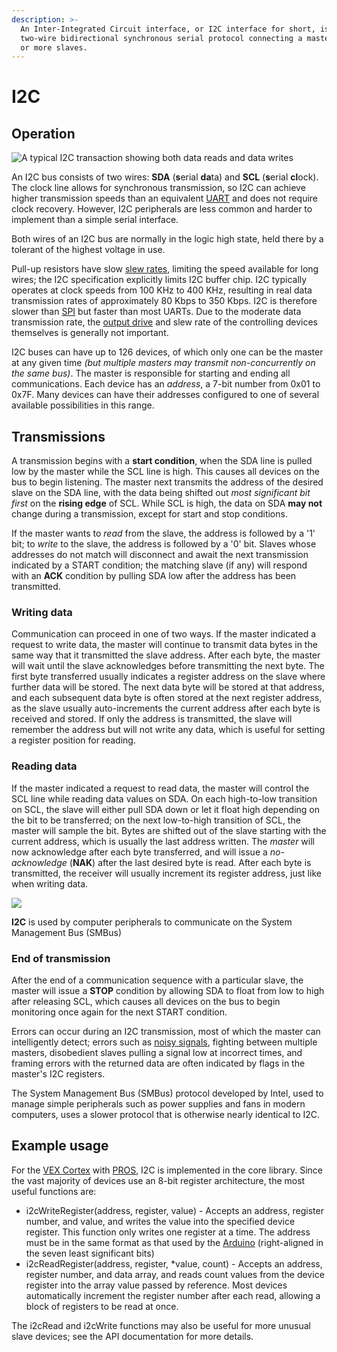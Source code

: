 ```yaml
---
description: >-
  An Inter-Integrated Circuit interface, or I2C interface for short, is a
  two-wire bidirectional synchronous serial protocol connecting a master and one
  or more slaves.
---
```


# I2C

## Operation

![ A typical I2C transaction showing both data reads and data writes](https://phabricator.purduesigbots.com/file/data/vmca3t6sqjoypy6xlnbs/PHID-FILE-ycw35eq5wsb3g32mcx5s/i2c_timing.png)

An I2C bus consists of two wires: **SDA** \(**s**erial **da**ta\) and **SCL** \(**s**erial **cl**ock\). The clock line allows for synchronous transmission, so I2C can achieve higher transmission speeds than an equivalent [UART](uart.md) and does not require clock recovery. However, I2C peripherals are less common and harder to implement than a simple serial interface.

Both wires of an I2C bus are normally in the logic high state, held there by a tolerant of the highest voltage in use.

Pull-up resistors have slow [slew rates](slew-rate.md), limiting the speed available for long wires; the I2C specification explicitly limits I2C buffer chip. I2C typically operates at clock speeds from 100 KHz to 400 KHz, resulting in real data transmission rates of approximately 80 Kbps to 350 Kbps. I2C is therefore slower than [SPI](spi.md) but faster than most UARTs. Due to the moderate data transmission rate, the [output drive](output-drive.md) and slew rate of the controlling devices themselves is generally not important.

I2C buses can have up to 126 devices, of which only one can be the master at any given time _\(but multiple masters may transmit non-concurrently on the same bus\)_. The master is responsible for starting and ending all communications. Each device has an _address_, a 7-bit number from 0x01 to 0x7F. Many devices can have their addresses configured to one of several available possibilities in this range.

## Transmissions

A transmission begins with a **start condition**, when the SDA line is pulled low by the master while the SCL line is high. This causes all devices on the bus to begin listening. The master next transmits the address of the desired slave on the SDA line, with the data being shifted out _most significant bit first_ on the **rising edge** of SCL. While SCL is high, the data on SDA **may not** change during a transmission, except for start and stop conditions.

If the master wants to _read_ from the slave, the address is followed by a '1' bit; to _write_ to the slave, the address is followed by a '0' bit. Slaves whose addresses do not match will disconnect and await the next transmission indicated by a START condition; the matching slave \(if any\) will respond with an **ACK** condition by pulling SDA low after the address has been transmitted.

### Writing data

Communication can proceed in one of two ways. If the master indicated a request to write data, the master will continue to transmit data bytes in the same way that it transmitted the slave address. After each byte, the master will wait until the slave acknowledges before transmitting the next byte. The first byte transferred usually indicates a register address on the slave where further data will be stored. The next data byte will be stored at that address, and each subsequent data byte is often stored at the next register address, as the slave usually auto-increments the current address after each byte is received and stored. If only the address is transmitted, the slave will remember the address but will not write any data, which is useful for setting a register position for reading.

### Reading data

If the master indicated a request to read data, the master will control the SCL line while reading data values on SDA. On each high-to-low transition on SCL, the slave will either pull SDA down or let it float high depending on the bit to be transferred; on the next low-to-high transition of SCL, the master will sample the bit. Bytes are shifted out of the slave starting with the current address, which is usually the last address written. The _master_ will now acknowledge after each byte transferred, and will issue a _no-acknowledge_ \(**NAK**\) after the last desired byte is read. After each byte is transmitted, the receiver will usually increment its register address, just like when writing data.

[![](https://phabricator.purduesigbots.com/file/data/v5owk2r3whhiajjsk45p/PHID-FILE-4u53woiffcwwrrkp7kx3/i2c_smbus.jpg)](https://phabricator.purduesigbots.com/file/data/v5owk2r3whhiajjsk45p/PHID-FILE-4u53woiffcwwrrkp7kx3/i2c_smbus.jpg)

**I2C** is used by computer peripherals to communicate on the System Management Bus \(SMBus\)

### End of transmission

After the end of a communication sequence with a particular slave, the master will issue a **STOP** condition by allowing SDA to float from low to high after releasing SCL, which causes all devices on the bus to begin monitoring once again for the next START condition.

Errors can occur during an I2C transmission, most of which the master can intelligently detect; errors such as [noisy signals](line-noise.md), fighting between multiple masters, disobedient slaves pulling a signal low at incorrect times, and framing errors with the returned data are often indicated by flags in the master's I2C registers.

The System Management Bus \(SMBus\) protocol developed by Intel, used to manage simple peripherals such as power supplies and fans in modern computers, uses a slower protocol that is otherwise nearly identical to I2C.

## Example usage

For the [VEX Cortex](vex-electronics/vex-cortex.md) with [PROS](../software/vex-programming-software/pros.md), I2C is implemented in the core library. Since the vast majority of devices use an 8-bit register architecture, the most useful functions are:

* i2cWriteRegister\(address, register, value\) - Accepts an address, register number, and value, and writes the value into the specified device register. This function only writes one register at a time. The address must be in the same format as that used by the [Arduino](external-boards/arduino.md) \(right-aligned in the seven least significant bits\)
* i2cReadRegister\(address, register, \*value, count\) - Accepts an address, register number, and data array, and reads count values from the device register into the array value passed by reference. Most devices automatically increment the register number after each read, allowing a block of registers to be read at once.

The i2cRead and i2cWrite functions may also be useful for more unusual slave devices; see the API documentation for more details.

